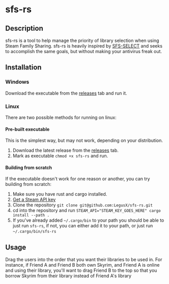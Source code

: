 # sfs-rs

## Description

sfs-rs is a tool to help manage the priority of library selection when using Steam Family Sharing. sfs-rs is heavily inspired by [SFS-SELECT](https://steamcommunity.com/groups/familysharing/discussions/1/3068621701744549116/) and seeks to accomplish the same goals, but without making your antivirus freak out.

## Installation

### Windows

Download the executable from the [releases](https://github.com/LegusX/sfs-rs/releases/latest) tab and run it.


### Linux

There are two possible methods for running on linux:

#### Pre-built executable

This is the simplest way, but may not work, depending on your distribution.

1. Download the latest release from the [releases](https://github.com/LegusX/sfs-rs/releases/latest) tab.
2. Mark as executable `chmod +x sfs-rs` and run.

#### Building from scratch

If the executable doesn't work for one reason or another, you can try building from scratch:

1. Make sure you have rust and cargo installed.
2. [Get a Steam API key](https://steamcommunity.com/dev/apikey)
3. Clone the repository `git clone git@github.com:LegusX/sfs-rs.git`
4. cd into the repository and run `STEAM_API="STEAM_KEY_GOES_HERE" cargo install --path .`
5. If you've already added `~/.cargo/bin` to your path you should be able to just run `sfs-rs`, if not, you can either add it to your path, or just run `~/.cargo/bin/sfs-rs`

## Usage

Drag the users into the order that you want their libraries to be used in. For instance, if Friend A and Friend B both own Skyrim, and Friend A is online and using their library, you'll want to drag Friend B to the top so that you borrow Skyrim from their library instead of Friend A's library
